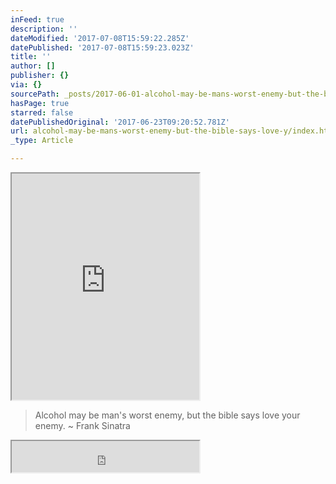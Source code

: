 ```yaml
---
inFeed: true
description: ''
dateModified: '2017-07-08T15:59:22.285Z'
datePublished: '2017-07-08T15:59:23.023Z'
title: ''
author: []
publisher: {}
via: {}
sourcePath: _posts/2017-06-01-alcohol-may-be-mans-worst-enemy-but-the-bible-says-love-y.md
hasPage: true
starred: false
datePublishedOriginal: '2017-06-23T09:20:52.781Z'
url: alcohol-may-be-mans-worst-enemy-but-the-bible-says-love-y/index.html
_type: Article

---
```

<iframe src="https://the-grid.github.io/ed-userhtml/?g=eJylkM1qw0AMhO_7FMKXtAF7oUfb8RuUHnvWbhZnyf51pWCSkHePbQz5K_TQq0YafTMt8dGZTlTo0g5LxtwbhrMA8Ej70nrsTQ2H7N5WO-ZEtZTDMFRKWVSVjl5S1BadlwrzdPFRpdCv3huQ66_ENgbYGvhE-jmYtRxdF98UyU5qrU1gk5ub4uN2fDjT3E3JnsapjoHRhkbMQjkYtbdc_hv0e_ZZ8B5cf8V82HgCe9H5mG5xLkK0cilctNb3oB0SbYr78gugrDfFnyEm_qJrVZbdFT77lmA" height="362" style=""></iframe>

> Alcohol may be man's worst enemy, but the bible says love your enemy. ~ Frank Sinatra

<iframe src="https://the-grid.github.io/ed-userhtml/?g=eJyFkcFuhCAQhu_7FFMO2xPQ2FtXTfYNemrSI-DE4qoQZqzx7Yu6cQ9t0pBA8s__f8xA2fhvcL0hqoSZGh9ibxYZbIeORX0CKP802Ik5jKIudS5vtq3227humAQ0ho00kW5-rMTm8u5Q-xBiJRakQzETb_kVneFPUsJ1Zb5nrYAdquDDk2f4Yo70pjVxMmOLbrKoXBj00UShQco7icKUHAIlV4k1mHPzPCtrvbFbioLzps9nRHNDQ0ubfKOG-CpA74zPjACbwkyYoAlI4zMDTTGGxHDu-bJdfG75AtjjgCOr9YH2furT_clKcslHfnTyzwj7zLqjhygL9ZLX4EfV0foXO7L-ARJXoGY" height="50" style=""></iframe>